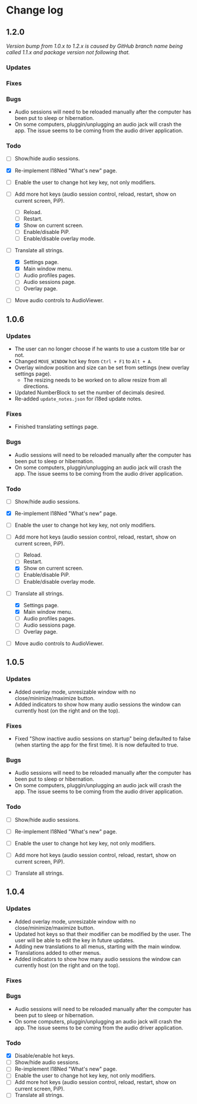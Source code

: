 # Change log

## **1.2.0**
*Version bump from 1.0.x to 1.2.x is caused by GitHub branch name being called 1.1.x and package version not following that.*
### Updates


### Fixes


### Bugs
- Audio sessions will need to be reloaded manually after the computer has been put to sleep or hibernation.
- On some computers, pluggin/unplugging an audio jack will crash the app. The issue seems to be coming from the audio driver application.

### Todo
- [ ] Show/hide audio sessions.
- [X] Re-implement I18Ned "What's new" page.
- [ ] Enable the user to change hot key key, not only modifiers.
- [ ] Add more hot keys (audio session control, reload, restart, show on current screen, PiP).
    - [ ] Reload.
    - [ ] Restart.
    - [X] Show on current screen.
    - [ ] Enable/disable PiP.
    - [ ] Enable/disable overlay mode.
- [ ] Translate all strings.
    - [X] Settings page.
    - [X] Main window menu.
    - [ ] Audio profiles pages.
    - [ ] Audio sessions page.
    - [ ] Overlay page.
- [ ] Move audio controls to AudioViewer.



## **1.0.6**
### Updates
- The user can no longer choose if he wants to use a custom title bar or not.
- Changed `MOVE_WINDOW` hot key from `Ctrl + F1` to `Alt + A`.
- Overlay window position and size can be set from settings (new overlay settings page).
    - The resizing needs to be worked on to allow resize from all directions.
- Updated NumberBlock to set the number of decimals desired.
- Re-added `update_notes.json` for i18ed update notes.

### Fixes
- Finished translating settings page.

### Bugs
- Audio sessions will need to be reloaded manually after the computer has been put to sleep or hibernation.
- On some computers, pluggin/unplugging an audio jack will crash the app. The issue seems to be coming from the audio driver application.

### Todo
- [ ] Show/hide audio sessions.
- [X] Re-implement I18Ned "What's new" page.
- [ ] Enable the user to change hot key key, not only modifiers.
- [ ] Add more hot keys (audio session control, reload, restart, show on current screen, PiP).
    - [ ] Reload.
    - [ ] Restart.
    - [X] Show on current screen.
    - [ ] Enable/disable PiP.
    - [ ] Enable/disable overlay mode.
- [ ] Translate all strings.
    - [X] Settings page.
    - [X] Main window menu.
    - [ ] Audio profiles pages.
    - [ ] Audio sessions page.
    - [ ] Overlay page.
- [ ] Move audio controls to AudioViewer.



## **1.0.5**
### Updates
- Added overlay mode, unresizable window with no close/minimize/maximize button.
- Added indicators to show how many audio sessions the window can currently host (on the right and on the top).

### Fixes
- Fixed "Show inactive audio sessions on startup" being defaulted to false (when starting the app for the first time). It is now defaulted to true.

### Bugs
- Audio sessions will need to be reloaded manually after the computer has been put to sleep or hibernation.
- On some computers, pluggin/unplugging an audio jack will crash the app. The issue seems to be coming from the audio driver application.

### Todo
- [ ] Show/hide audio sessions.
- [ ] Re-implement I18Ned "What's new" page.
- [ ] Enable the user to change hot key key, not only modifiers.
- [ ] Add more hot keys (audio session control, reload, restart, show on current screen, PiP).
- [ ] Translate all strings.



## **1.0.4**
### Updates
- Added overlay mode, unresizable window with no close/minimize/maximize button.
- Updated hot keys so that their modifier can be modified by the user. The user will be able to edit the key in future updates.
- Adding new translations to all menus, starting with the main window.
- Translations added to other menus.
- Added indicators to show how many audio sessions the window can currently host (on the right and on the top).

### Fixes

### Bugs
- Audio sessions will need to be reloaded manually after the computer has been put to sleep or hibernation.
- On some computers, pluggin/unplugging an audio jack will crash the app. The issue seems to be coming from the audio driver application.

### Todo
- [x] Disable/enable hot keys.
- [ ] Show/hide audio sessions.
- [ ] Re-implement I18Ned "What's new" page.
- [ ] Enable the user to change hot key key, not only modifiers.
- [ ] Add more hot keys (audio session control, reload, restart, show on current screen, PiP).
- [ ] Translate all strings.